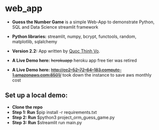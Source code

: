 # web_app

* **Guess the Number Game** is a simple Web-App to demonstrate Python, SQL and Data Science streamlit framework
* **Python libraries:**  streamlit, numpy, bcrypt, functools, random, matplotlib, sqlalchemy
* **Version 2.2:** App written by [Quoc Thinh Vo](https://quoctvo.com). 
    
* **A Live Demo here:** ~~herokuapp~~  heroku app free tier was retired 
* **A Live Demo here:** ~~http://ec2-52-72-64-183.compute-1.amazonaws.com:8501/~~  took down the instance to save aws monthly cost

## Set up a local demo:

* **Clone the repo**
* **Step 1: Run** $pip install -r requirements.txt
* **Step 2: Run** $python3 project_orm_guess_game.py
* **Step 3: Run** $streamlit run main.py

